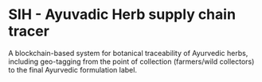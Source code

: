 # SIH - Ayuvadic Herb supply chain tracer
A blockchain-based system for botanical traceability of Ayurvedic herbs, including geo-tagging from the point of collection (farmers/wild collectors) to the final Ayurvedic formulation label.
